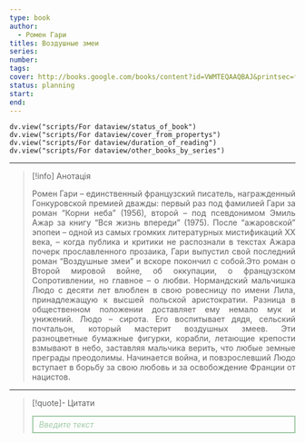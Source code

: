 ```yaml
---
type: book
author:
  - Ромен Гари
titles: Воздушные змеи
series:
number:
tags:
cover: http://books.google.com/books/content?id=VWMTEQAAQBAJ&printsec=frontcover&img=1&zoom=1&edge=curl&source=gbs_api
status: planning
start:
end:
---
```

```dataviewjs
dv.view("scripts/For dataview/status_of_book")
dv.view("scripts/For dataview/cover_from_propertys")
dv.view("scripts/For dataview/duration_of_reading")
dv.view("scripts/For dataview/other_books_by_series")
```
---

>[!info] Анотація
><p align="justify">Ромен Гари – единственный французский писатель, награжденный Гонкуровской премией дважды: первый раз под фамилией Гари за роман “Корни неба” (1956), второй – под псевдонимом Эмиль Ажар за книгу “Вся жизнь впереди” (1975). После “ажаровской” эпопеи – одной из самых громких литературных мистификаций XX века, – когда публика и критики не распознали в текстах Ажара почерк прославленного прозаика, Гари выпустил свой последний роман “Воздушные змеи” и вскоре покончил с собой.Это роман о Второй мировой войне, об оккупации, о французском Сопротивлении, но главное – о любви. Нормандский мальчишка Людо с десяти лет влюблен в свою ровесницу по имени Лила, принадлежащую к высшей польской аристократии. Разница в общественном положении доставляет ему немало мук и унижений. Людо – сирота. Его воспитывает дядя, сельский почтальон, который мастерит воздушных змеев. Эти разноцветные бумажные фигурки, корабли, летающие крепости взмывают в небо, заставляя мальчика верить, что любые земные преграды преодолимы. Начинается война, и повзрослевший Людо вступает в борьбу за свою любовь и за освобождение Франции от нацистов.</p>

---

>[!quote]- Цитати
><div align="justify" style="border: 2px solid #A0CAA6; padding: 5px 10px 5px 10px; font-style: italic; color: #A0CAA6 ">Введите текст</div>